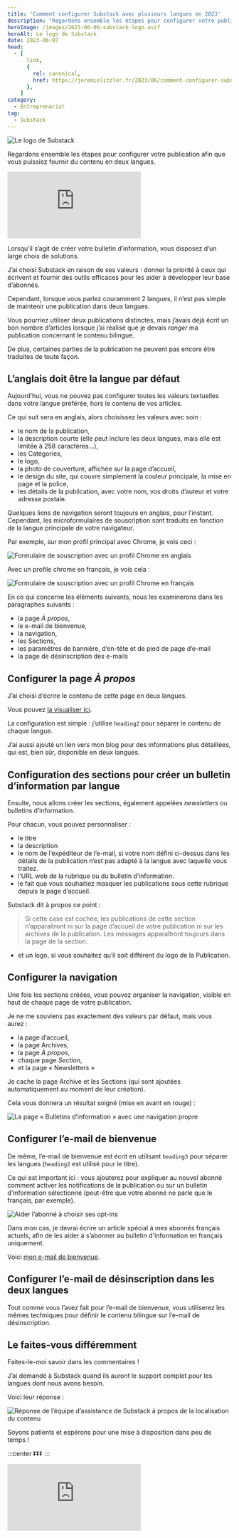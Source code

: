 ```yaml
---
title: 'Comment configurer Substack avec plusieurs langues en 2023'
description: "Regardons ensemble les étapes pour configurer votre publication afin que vous puissiez fournir du contenu en deux langues."
heroImage: /images/2023-06-06-substack-logo.avif
heroAlt: Le logo de Substack
date: 2023-06-07
head:
  - [
      link,
      {
        rel: canonical,
        href: https://jeremielitzler.fr/2023/06/comment-configurer-substack-avec-plusieurs-langues-en-2023,
      },
    ]
category:
  - Entreprenariat
tag:
  - Substack
---
```


![Le logo de Substack](/images/2023-06-06-substack-logo.avif)

Regardons ensemble les étapes pour configurer votre publication afin que vous puissiez fournir du contenu en deux langues.

<!-- more -->

<!-- markdownlint-disable MD033 -->
<p class="newsletter-wrapper"><iframe class="newsletter-embed" src="https://iamjeremie.substack.com/embed" frameborder="0" scrolling="no"></iframe></p>

Lorsqu’il s’agit de créer votre bulletin d’information, vous disposez d’un large choix de solutions.

J’ai choisi Substack en raison de ses valeurs : donner la priorité à ceux qui écrivent et fournir des outils efficaces pour les aider à développer leur base d’abonnés.

Cependant, lorsque vous parlez couramment 2 langues, il n’est pas simple de maintenir une publication dans deux langues.

Vous pourriez utiliser deux publications distinctes, mais j’avais déjà écrit un bon nombre d’articles lorsque j’ai réalisé que je devais _ranger_ ma publication concernant le contenu bilingue.

De plus, certaines parties de la publication ne peuvent pas encore être traduites de toute façon.

## L’anglais doit être la langue par défaut

Aujourd’hui, vous ne pouvez pas configurer toutes les valeurs textuelles dans votre langue préférée, hors le contenu de vos articles.

Ce qui suit sera en anglais, alors choisissez les valeurs avec soin :

- le nom de la publication,
- la description courte (elle peut inclure les deux langues, mais elle est limitée à 258 caractères…),
- les Catégories,
- le logo,
- la photo de couverture, affichée sur la page d’accueil,
- le design du site, qui couvre simplement la couleur principale, la mise en page et la police,
- les détails de la publication, avec votre nom, vos droits d’auteur et votre adresse postale.

Quelques liens de navigation seront toujours en anglais, pour l’instant. Cependant, les microformulaires de souscription sont traduits en fonction de la langue principale de votre navigateur.

Par exemple, sur mon profil principal avec Chrome, je vois ceci :

![Formulaire de souscription avec un profil Chrome en anglais](./images/subscription-embed-on-a-english-chrome-profile.jpg)

Avec un profile chrome en français, je vois cela :

![Formulaire de souscription avec un profil Chrome en français](./images/subscription-embed-on-a-french-chrome-profile.jpg)

En ce qui concerne les éléments suivants, nous les examinerons dans les paragraphes suivants :

- la page _À propos_,
- le e-mail de bienvenue,
- la navigation,
- les Sections,
- les paramètres de bannière, d’en-tête et de pied de page d’e-mail
- la page de désinscription des e-mails

## Configurer la page _À propos_

J’ai choisi d’écrire le contenu de cette page en deux langues.

Vous pouvez [la visualiser ici](https://iamjeremie.substack.com/about).

La configuration est simple : j’utilise `heading2` pour séparer le contenu de chaque langue.

J’ai aussi ajouté un lien vers mon blog pour des informations plus détaillées, qui est, bien sûr, disponible en deux langues.

## Configuration des sections pour créer un bulletin d’information par langue

Ensuite, nous allons créer les sections, également appelées _newsletters_ ou bulletins d’information.

Pour chacun, vous pouvez personnaliser :

- le titre
- la description
- le nom de l’expéditeur de l’e-mail, si votre nom défini ci-dessus dans les détails de la publication n’est pas adapté à la langue avec laquelle vous traitez.
- l’URL web de la rubrique ou du bulletin d’information.
- le fait que vous souhaitiez masquer les publications sous cette rubrique depuis la page d’accueil.

Substack dit à propos ce point :

> Si cette case est cochée, les publications de cette section n’apparaîtront ni sur la page d’accueil de votre publication ni sur les archives de la publication. Les messages apparaîtront toujours dans la page de la section.

- et un logo, si vous souhaitez qu’il soit différent du logo de la Publication.

## Configurer la navigation

Une fois les sections créées, vous pouvez organiser la navigation, visible en haut de chaque page de votre publication.

Je ne me souviens pas exactement des valeurs par défaut, mais vous aurez :

- la page d’accueil,
- la page Archives,
- la page _À propos_,
- chaque page _Section_,
- et la page « Newsletters »

Je cache la page Archive et les Sections (qui sont ajoutées automatiquement au moment de leur création).

Cela vous donnera un résultat soigné (mise en avant en rouge) :

![La page « Bulletins d’information » avec une navigation propre](./images/the-newsletter-page-with-a-clean-navigation.jpg)

## Configurer l’e-mail de bienvenue

De même, l’e-mail de bienvenue est écrit en utilisant `heading3` pour séparer les langues (`heading2` est utilisé pour le titre).

Ce qui est important ici : vous ajouterez pour expliquer au nouvel abonné comment activer les notifications de la publication ou sur un bulletin d’information sélectionné (peut-être que votre abonné ne parle que le français, par exemple).

![Aider l’abonné à choisir ses opt-ins](./images/helping-the-subscriber-to-pick-his-optins.jpg)

Dans mon cas, je devrai écrire un article spécial à mes abonnés français actuels, afin de les aider à s’abonner au bulletin d'information en français uniquement.

Voici [mon e-mail de bienvenue](./welcome-email.md).

## Configurer l’e-mail de désinscription dans les deux langues

Tout comme vous l’avez fait pour l’e-mail de bienvenue, vous utiliserez les mêmes techniques pour définir le contenu bilingue sur l’e-mail de désinscription.

## Le faites-vous différemment

Faites-le-moi savoir dans les commentaires !

J’ai demandé à Substack quand ils auront le support complet pour les langues dont nous avons besoin.

Voici leur réponse :

![Réponse de l’équipe d’assistance de Substack à propos de la localisation du contenu](./images/reply-of-substack-support-team-about-localization-of-content.jpg)

Soyons patients et espérons pour une mise à disposition dans peu de temps !

:::center
⏬⏬⏬
:::

<!-- markdownlint-disable MD033 -->
<p class="newsletter-wrapper"><iframe class="newsletter-embed" src="https://iamjeremie.substack.com/embed" frameborder="0" scrolling="no"></iframe></p>
